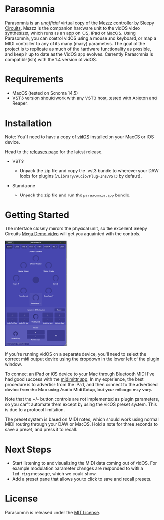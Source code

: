 # Parasomnia

Parasomnia is an _unofficial_ virtual copy of the [Mezzz controller by Sleepy Circuits](https://sleepycircuits.com/mezzz). Mezzz is the companion hardware unit to the vidOS video synthesizer, which runs as an app on iOS, iPad or MacOS. Using Parasomnia, you can control vidOS using a mouse and keyboard, or map a MIDI controller to any of its many (many) parameters. The goal of the project is to replicate as much of the hardware functionality as possible, and keep it up to date as the VidOS app evolves. Currently Parasomnia is compatible(ish) with the 1.4 version of vidOS.

# Requirements

- MacOS (tested on Sonoma 14.5)
- VST3 version should work with any VST3 host, tested with Ableton and Reaper.

# Installation

Note: You'll need to have a copy of [vidOS](https://apps.apple.com/ph/app/sleepy-vidos/id6448588001) installed on your MacOS or iOS device.

Head to the [releases page](https://github.com/jonatan-petursson/parasomnia/releases) for the latest release.

- VST3

  - Unpack the zip file and copy the .vst3 bundle to wherever your DAW looks for plugins (`/Library/Audio/Plug-Ins/VST3` by default).

- Standalone
  - Unpack the zip file and run the `parasomnia.app` bundle.

# Getting Started

The interface closely mirrors the physical unit, so the excellent Sleepy Circuits [Mega Demo video](https://www.youtube.com/watch?v=EGYH6aY2e7Y) will get you aquainted with the controls.

<img src="assets/parasomnia-interface.png" width="200">

If you're running vidOS on a separate device, you'll need to select the correct midi output device using the dropdown in the lower left of the plugin window.

To connect an iPad or iOS device to your Mac through Bluetooth MIDI I've had good success with the [midimittr app](https://apps.apple.com/us/app/midimittr/id925495245). In my experience, the best procedure is to advertise from the iPad, and then connect to the advertised device from the Mac using Audio Midi Setup, but your mileage may vary.

Note that the +/- button controls are not implemented as plugin parameters, so you can't automate them except by using the vidOS preset system. This is due to a protocol limitation.

The preset system is based on MIDI notes, which should work using normal MIDI routing through your DAW or MacOS. Hold a note for three seconds to save a preset, and press it to recall.

# Next Steps

- Start listening to and visualizing the MIDI data coming out of vidOS. For example modulation parameter changes are responded to with a `led_ring` message, which we could show.
- Add a preset pane that allows you to click to save and recall presets.

# License

Parasomnia is released under the [MIT License](https://opensource.org/licenses/MIT).
